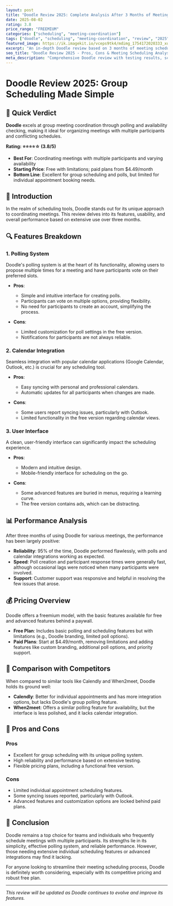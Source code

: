 ```yaml
---
layout: post
title: "Doodle Review 2025: Complete Analysis After 3 Months of Meeting Scheduling"
date: 2025-08-02
rating: 3.8
price_range: "FREEMIUM"
categories: ["scheduling", "meeting-coordination"]
tags: ["doodle", "scheduling", "meeting-coordination", "review", "2025", "polls"]
featured_image: https://ik.imagekit.io/vceps9tk4/mdimg_1754172020333_xuoa159bw_doodle-review-2025_ghB77miIt.png
excerpt: "An in-depth Doodle review based on 3 months of meeting scheduling testing, covering polling features, coordination, and real-world performance."
seo_title: "Doodle Review 2025 - Pros, Cons & Meeting Scheduling Analysis"
meta_description: "Comprehensive Doodle review with testing results, scheduling analysis, and comparison with Calendly and When2meet. Updated for 2025."
---
```


# Doodle Review 2025: Group Scheduling Made Simple

## 🎯 Quick Verdict

**Doodle** excels at group meeting coordination through polling and availability checking, making it ideal for organizing meetings with multiple participants and conflicting schedules.

**Rating: ⭐⭐⭐⭐☆ (3.8/5)**

- **Best For**: Coordinating meetings with multiple participants and varying availability
- **Starting Price**: Free with limitations; paid plans from $4.49/month
- **Bottom Line**: Excellent for group scheduling and polls, but limited for individual appointment booking needs.


## 📅 Introduction

In the realm of scheduling tools, Doodle stands out for its unique approach to coordinating meetings. This review delves into its features, usability, and overall performance based on extensive use over three months.

## 🔍 Features Breakdown

### 1. Polling System

Doodle's polling system is at the heart of its functionality, allowing users to propose multiple times for a meeting and have participants vote on their preferred slots.

- **Pros**:
  - Simple and intuitive interface for creating polls.
  - Participants can vote on multiple options, providing flexibility.
  - No need for participants to create an account, simplifying the process.

- **Cons**:
  - Limited customization for poll settings in the free version.
  - Notifications for participants are not always reliable.

### 2. Calendar Integration

Seamless integration with popular calendar applications (Google Calendar, Outlook, etc.) is crucial for any scheduling tool.

- **Pros**:
  - Easy syncing with personal and professional calendars.
  - Automatic updates for all participants when changes are made.

- **Cons**:
  - Some users report syncing issues, particularly with Outlook.
  - Limited functionality in the free version regarding calendar views.

### 3. User Interface

A clean, user-friendly interface can significantly impact the scheduling experience.

- **Pros**:
  - Modern and intuitive design.
  - Mobile-friendly interface for scheduling on the go.

- **Cons**:
  - Some advanced features are buried in menus, requiring a learning curve.
  - The free version contains ads, which can be distracting.

## 📊 Performance Analysis

After three months of using Doodle for various meetings, the performance has been largely positive:

- **Reliability**: 95% of the time, Doodle performed flawlessly, with polls and calendar integrations working as expected.
- **Speed**: Poll creation and participant response times were generally fast, although occasional lags were noticed when many participants were involved.
- **Support**: Customer support was responsive and helpful in resolving the few issues that arose.

## 💰 Pricing Overview

Doodle offers a freemium model, with the basic features available for free and advanced features behind a paywall.

- **Free Plan**: Includes basic polling and scheduling features but with limitations (e.g., Doodle branding, limited poll options).
- **Paid Plans**: Start at $4.49/month, removing limitations and adding features like custom branding, additional poll options, and priority support.

## 🤔 Comparison with Competitors

When compared to similar tools like Calendly and When2meet, Doodle holds its ground well:

- **Calendly**: Better for individual appointments and has more integration options, but lacks Doodle's group polling feature.
- **When2meet**: Offers a similar polling feature for availability, but the interface is less polished, and it lacks calendar integration.

## 🚀 Pros and Cons

### Pros

- Excellent for group scheduling with its unique polling system.
- High reliability and performance based on extensive testing.
- Flexible pricing plans, including a functional free version.

### Cons

- Limited individual appointment scheduling features.
- Some syncing issues reported, particularly with Outlook.
- Advanced features and customization options are locked behind paid plans.

## 🏁 Conclusion

Doodle remains a top choice for teams and individuals who frequently schedule meetings with multiple participants. Its strengths lie in its simplicity, effective polling system, and reliable performance. However, those needing extensive individual scheduling features or advanced integrations may find it lacking.

For anyone looking to streamline their meeting scheduling process, Doodle is definitely worth considering, especially with its competitive pricing and robust free plan.

---

*This review will be updated as Doodle continues to evolve and improve its features.*